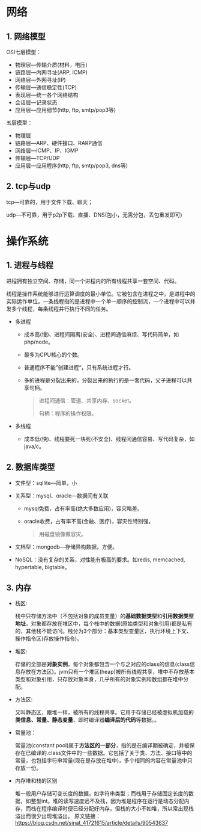 # 网络

## 1. 网络模型

OSI七层模型：

- 物理层—传输介质(材料，电压)
- 链路层—内网寻址(ARP, ICMP)
- 网络层—外网寻址(IP)
- 传输层—通信稳定性(TCP)
- 表现层—统一各个网络结构
- 会话层—记录状态
- 应用层—应用细节(http, ftp, smtp/pop3等)

五层模型：

- 物理层
- 链路层—ARP、硬件接口、RARP通信
- 网络层—ICMP、IP、IGMP
- 传输层—TCP/UDP
- 应用层—应用程序(http, ftp, smtp/pop3, dns等)

## 2. tcp与udp

tcp—可靠的，用于文件下载、聊天；

udp—不可靠，用于p2p下载、直播、DNS(包小，无需分包，丢包重发即可)

# 操作系统

## 1. 进程与线程

进程拥有独立空间、存储，同一个进程内的所有线程共享一套空间、代码。

线程是操作系统能够进行运算调度的最小单位。它被包含在进程之中，是进程中的实际运作单位。一条线程指的是进程中一个单一顺序的控制流，一个进程中可以并发多个线程，每条线程并行执行不同的任务。

- 多进程
  - 成本高(慢)、进程间隔离(安全)、进程间通信麻烦、写代码简单，如php/node。

  - 最多为CPU核心的个数。

  - 普通程序不能”创建进程“，只有系统进程才行。

  - 多的进程是分裂出来的，分裂出来的执行的是一套代码，父子进程可以共享句柄。

    > 进程间通信：管道、共享内存、socket。
    >
    > 句柄：程序的操作权限。

- 多线程
  
  - 成本低(快)、线程要死一块死(不安全)、线程间通信容易、写代码复杂，如java/c。

## 2. 数据库类型

- 文件型：sqllite—简单，小

- 关系型：mysql、oracle—数据间有关联

  - mysql免费，占有率高(绝大多数应用)，容灾略差。

  - oracle收费，占有率不高(金融、医疗)，容灾性特别强。

    > 用磁盘镜像做容灾。

- 文档型：mongodb—存储异构数据，方便。

- NoSQL：没有复杂的关系，对性能有极高的要求。如redis, memcached, hypertable, bigtable。

## 3. 内存

- 栈区:

  栈中只存储方法中（不包括对象的成员变量）的**基础数据类型**和**引用数据类型地址**，对象都存放在堆区中，每个栈中的数据(原始类型和对象引用)都是私有的，其他栈不能访问。栈分为3个部分：基本类型变量区、执行环境上下文、操作指令区(存放操作指令)。

- 堆区:

  存储的全部是**对象实例**，每个对象都包含一个与之对应的class的信息(class信息存放在方法区)。jvm只有一个堆区(heap)被所有线程共享，堆中不存放基本类型和对象引用，只存放对象本身，几乎所有的对象实例和数组都在堆中分配。

- 方法区:

  又叫静态区，跟堆一样，被所有的线程共享。它用于存储已经被虚拟机加载的**类信息、常量、静态变量**、即时编译器**编译后的代码**等数据。。

- 常量池：

  常量池(constant pool)属于**方法区的一部分**，指的是在编译期被确定，并被保存在已编译的.class文件中的一些数据。它包括了关于类、方法、接口等中的常量，也包括字符串常量(现在是存放在堆中)，多个相同的内容在常量池中只存放一份。

- 内存堆和栈的区别

  堆一般用户存储可变长度的数据，如字符串类型；而栈用于存储固定长度的数据，如整型int。堆的读写速度远不及栈，因为堆是程序在运行是动态分配内存，而栈在程序编译时便已经分配好内存，但栈的大小不如堆，所以常出现栈溢出而很少出现堆溢出。
  原文链接：https://blog.csdn.net/sinat_41721615/article/details/90543637